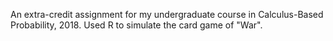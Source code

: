 An extra-credit assignment for my undergraduate course in Calculus-Based Probability, 2018.
Used R to simulate the card game of "War".
